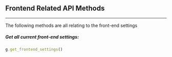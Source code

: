 
## Frontend Related API Methods
---

The following methods are all relating to the front-end settings


##### Get all current front-end settings: 
```ruby
g.get_frontend_settings()
```
